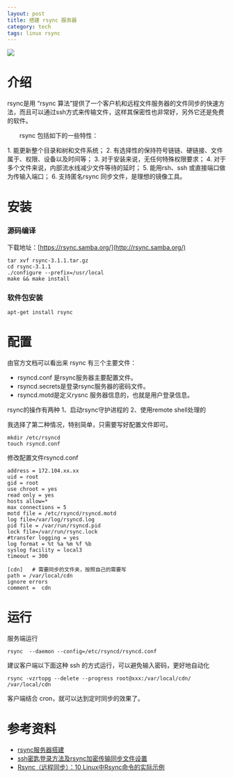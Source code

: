 ```yaml
---
layout: post
title: 搭建 rsync 服务器
category: tech
tags: linux rsync
---
```

![](https://cdn.kelu.org/blog/tags/linux.jpg)

# 介绍

rsync是用 “rsync 算法”提供了一个客户机和远程文件服务器的文件同步的快速方法，而且可以通过ssh方式来传输文件，这样其保密性也非常好，另外它还是免费的软件。

　　rsync 包括如下的一些特性：

1\. 能更新整个目录和树和文件系统；
2\. 有选择性的保持符号链链、硬链接、文件属于、权限、设备以及时间等；
3\. 对于安装来说，无任何特殊权限要求；
4\. 对于多个文件来说，内部流水线减少文件等待的延时；
5\. 能用rsh、ssh 或直接端口做为传输入端口；
6\. 支持匿名rsync 同步文件，是理想的镜像工具。

# 安装

###  源码编译

下载地址：[https://rsync.samba.org/](http://rsync.samba.org/)

	tar xvf rsync-3.1.1.tar.gz
	cd rsync-3.1.1
	./configure --prefix=/usr/local
	make && make install

### 软件包安装

	apt-get install rsync

# 配置

由官方文档可以看出来 rsync 有三个主要文件：

* rsyncd.conf 是rsync服务器主要配置文件。
* rsyncd.secrets是登录rsync服务器的密码文件。
* rsyncd.motd是定义rysnc 服务器信息的，也就是用户登录信息。

rsync的操作有两种
1、启动rsync守护进程的
2、使用remote shell处理的

我选择了第二种情况，特别简单，只需要写好配置文件即可。

	mkdir /etc/rsyncd
	touch rsyncd.conf

修改配置文件rsyncd.conf

	address = 172.104.xx.xx
	uid = root
	gid = root
	use chroot = yes
	read only = yes
	hosts allow=*
	max connections = 5
	motd file = /etc/rsyncd/rsyncd.motd
	log file=/var/log/rsyncd.log
	pid file = /var/run/rsyncd.pid
	lock file=/var/run/rsync.lock
	#transfer logging = yes
	log format = %t %a %m %f %b
	syslog facility = local3
	timeout = 300

	[cdn]   # 需要同步的文件夹，按照自己的需要写
	path = /var/local/cdn
	ignore errors
	comment =  cdn

# 运行

服务端运行

	rsync  --daemon --config=/etc/rsyncd/rsyncd.conf

建议客户端以下面这种 ssh 的方式运行，可以避免输入密码，更好地自动化

	rsync -vzrtopg --delete --progress root@xxx:/var/local/cdn/ /var/local/cdn

客户端结合 cron，就可以达到定时同步的效果了。

# 参考资料

* [rsync服务器搭建](https://my.oschina.net/yearnfar/blog/509089) 
* [ssh密匙登录方法及rsync加密传输同步文件设置](https://www.b9go.com/blog/myweishanli/article/443)
* [Rsync（远程同步）：10 Linux中Rsync命令的实际示例](https://www.howtoing.com/rsync-local-remote-file-synchronization-commands/)
